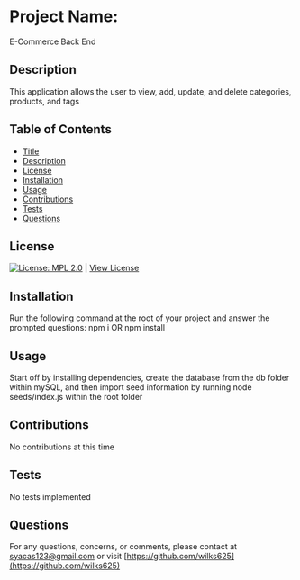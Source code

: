 
# Project Name:
E-Commerce Back End

## Description
This application allows the user to view, add, update, and delete categories, products, and tags

## Table of Contents
- [Title](#Project-Name)
- [Description](#Description)
- [License](#License)
- [Installation](#Installation)
- [Usage](#Usage)
- [Contributions](#Contributions)
- [Tests](#Tests)
- [Questions](#Questions)

## License
[![License: MPL 2.0](https://img.shields.io/badge/License-MPL%202.0-brightgreen.svg)](https://opensource.org/licenses/MPL-2.0) | [View License](https://opensource.org/licenses/MPL-2.0)

## Installation 
Run the following command at the root of your project and answer the prompted questions:
npm i OR npm install

## Usage
Start off by installing dependencies, create the database from the db folder within mySQL, and then import seed information by running node seeds/index.js within the root folder

## Contributions
No contributions at this time

## Tests
No tests implemented

## Questions
For any questions, concerns, or comments, please contact at syacas123@gmail.com or visit [https://github.com/wilks625](https://github.com/wilks625)
